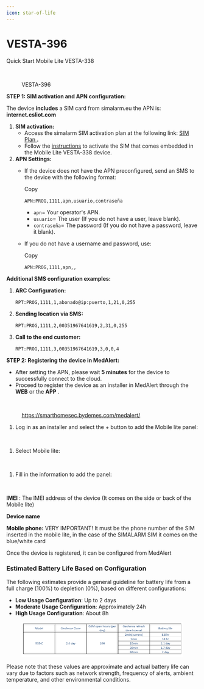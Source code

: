 ```yaml
---
icon: star-of-life
---
```


# VESTA-396

Quick Start Mobile Lite VESTA-338

<figure><img src="https://bydemes.com/ByDemesFiles/images/VESTA-396.jpg" alt="" width="375"><figcaption><p>VESTA-396</p></figcaption></figure>



**STEP 1: SIM activation and APN configuration:**

The device **includes** a SIM card from simalarm.eu the APN is: **internet.csliot.com**

1. **SIM activation:**
   * Access the simalarm SIM activation plan at the following link: [SIM Plan ](https://www.simalarm.eu/es/generic-5-mb-20-sms-5voice-general-clone-en/)**.**
   * Follow the [instructions](https://vesta-guide.gitbook.io/vesta-guide/third-parties/simalarm) to activate the SIM that comes embedded in the Mobile Lite VESTA-338 device.
2. **APN Settings:**
   *   If the device does not have the APN preconfigured, send an SMS to the device with the following format:

       Copy

       ```
       APN:PROG,1111,apn,usuario,contraseña
       ```

       * `apn`= Your operator's APN.
       * `usuario`= The user (If you do not have a user, leave blank).
       * `contraseña`= The password (If you do not have a password, leave it blank).
   *   If you do not have a username and password, use:

       Copy

       ```
       APN:PROG,1111,apn,,
       ```

**Additional SMS configuration examples:**

1.  **ARC Configuration:**



    ```
    RPT:PROG,1111,1,abonado@ip:puerto,1,21,0,255
    ```
2.  **Sending location via SMS:**



    ```
    RPT:PROG,1111,2,00351967641619,2,31,0,255
    ```
3.  **Call to the end customer:**



    ```
    RPT:PROG,1111,3,00351967641619,3,0,0,4
    ```

**STEP 2: Registering the device in MedAlert:**

* After setting the APN, please wait **5 minutes** for the device to successfully connect to the cloud.
* Proceed to register the device as an installer in MedAlert through the **WEB** or the **APP** .

<figure><img src="https://vesta-guide.gitbook.io/~gitbook/image?url=https%3A%2F%2F4073699981-files.gitbook.io%2F%7E%2Ffiles%2Fv0%2Fb%2Fgitbook-x-prod.appspot.com%2Fo%2Fspaces%252FnyRwTrjZZiTU2rxbXeIk%252Fuploads%252FNpmPo410FNF3Go3Vac2D%252Fimage.png%3Falt%3Dmedia%26token%3Dd003b23a-35ca-4d39-93c4-825a9064e81a&#x26;width=768&#x26;dpr=4&#x26;quality=100&#x26;sign=1e36a743&#x26;sv=2" alt=""><figcaption><p><a href="https://smarthomesec.bydemes.com/medalert/">https://smarthomesec.bydemes.com/medalert/</a></p></figcaption></figure>



1. Log in as an installer and select the + button to add the Mobile lite panel:

<figure><img src="https://vesta-guide.gitbook.io/~gitbook/image?url=https%3A%2F%2F4073699981-files.gitbook.io%2F%7E%2Ffiles%2Fv0%2Fb%2Fgitbook-x-prod.appspot.com%2Fo%2Fspaces%252FnyRwTrjZZiTU2rxbXeIk%252Fuploads%252FJhr3BrWiRQe3FWBStgta%252Fimage.png%3Falt%3Dmedia%26token%3D7bd4b4f6-1b8c-4715-9a20-88d95086bb13&#x26;width=768&#x26;dpr=4&#x26;quality=100&#x26;sign=72ff00a&#x26;sv=2" alt=""><figcaption></figcaption></figure>

1. Select Mobile lite:

<figure><img src="https://vesta-guide.gitbook.io/~gitbook/image?url=https%3A%2F%2F4073699981-files.gitbook.io%2F%7E%2Ffiles%2Fv0%2Fb%2Fgitbook-x-prod.appspot.com%2Fo%2Fspaces%252FnyRwTrjZZiTU2rxbXeIk%252Fuploads%252FUOj4E5QLbD7Ondk1hbrD%252Fimage.png%3Falt%3Dmedia%26token%3D527d080c-0ae9-4e33-8279-796fec03626b&#x26;width=768&#x26;dpr=4&#x26;quality=100&#x26;sign=e18363f7&#x26;sv=2" alt=""><figcaption></figcaption></figure>

1. Fill in the information to add the panel:

<figure><img src="https://vesta-guide.gitbook.io/~gitbook/image?url=https%3A%2F%2F4073699981-files.gitbook.io%2F%7E%2Ffiles%2Fv0%2Fb%2Fgitbook-x-prod.appspot.com%2Fo%2Fspaces%252FnyRwTrjZZiTU2rxbXeIk%252Fuploads%252F3WnFzLMxExsaRWK9WMbS%252Fimage.png%3Falt%3Dmedia%26token%3D89bee8b0-ba39-48bb-bf3a-1dbbdaedd692&#x26;width=768&#x26;dpr=4&#x26;quality=100&#x26;sign=2fa98716&#x26;sv=2" alt=""><figcaption></figcaption></figure>

**IMEI** : The IMEI address of the device (It comes on the side or back of the Mobile lite)

**Device name**

**Mobile phone:** VERY IMPORTANT! It must be the phone number of the SIM inserted in the mobile lite, in the case of the SIMALARM SIM it comes on the blue/white card

Once the device is registered, it can be configured from MedAlert



### **Estimated Battery Life Based on Configuration**

The following estimates provide a general guideline for battery life from a full charge (100%) to depletion (0%), based on different configurations:

* **Low Usage Configuration**: Up to 2 days
* **Moderate Usage Configuration**: Approximately 24h
* **High Usage Configuration**: About 8h

<figure><img src=".gitbook/assets/image (1) (1) (1) (1) (1) (1) (1) (1) (1) (1) (1) (1) (1) (1) (1) (1) (1) (1) (1) (1) (1) (1) (1) (1) (1) (1) (1) (1) (1) (1) (1) (1) (1) (1) (1).png" alt=""><figcaption></figcaption></figure>

Please note that these values are approximate and actual battery life can vary due to factors such as network strength, frequency of alerts, ambient temperature, and other environmental conditions.
